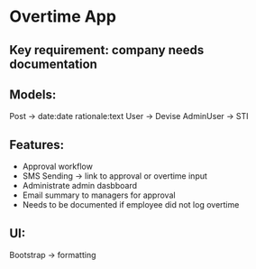# Overtime App

## Key requirement: company needs documentation

## Models:
Post -> date:date rationale:text
User -> Devise
AdminUser -> STI

## Features:
- Approval workflow
- SMS Sending -> link to approval or overtime input
- Administrate admin dasbboard
- Email summary to managers for approval
- Needs to be documented if employee did not log overtime

## UI:
Bootstrap -> formatting
